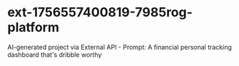 # ext-1756557400819-7985rog-platform
AI-generated project via External API - Prompt: A financial personal tracking dashboard that's dribble worthy
